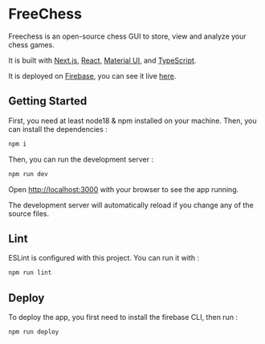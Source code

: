 # FreeChess

Freechess is an open-source chess GUI to store, view and analyze your chess games.

It is built with [Next.js](https://nextjs.org/docs), [React](https://react.dev/learn/describing-the-ui), [Material UI](https://mui.com/material-ui/getting-started/overview/), and [TypeScript](https://www.typescriptlang.org/docs/handbook/typescript-from-scratch.html).

It is deployed on [Firebase](https://firebase.google.com/docs/hosting), you can see it live [here](https://freechess.web.app).

## Getting Started

First, you need at least node18 & npm installed on your machine. Then, you can install the dependencies :

```bash
npm i
```

Then, you can run the development server :

```bash
npm run dev
```

Open [http://localhost:3000](http://localhost:3000) with your browser to see the app running.

The development server will automatically reload if you change any of the source files.

## Lint

ESLint is configured with this project. You can run it with :

```bash
npm run lint
```

## Deploy

To deploy the app, you first need to install the firebase CLI, then run :

```bash
npm run deploy
```

